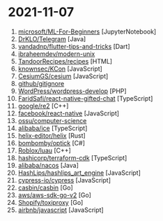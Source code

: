 # 2021-11-07

1. [microsoft/ML-For-Beginners](https://github.com/microsoft/ML-For-Beginners "12 weeks, 26 lessons, 52 quizzes, classic Machine Learning for all") [JupyterNotebook]
2. [DrKLO/Telegram](https://github.com/DrKLO/Telegram "Telegram for Android source") [Java]
3. [vandadnp/flutter-tips-and-tricks](https://github.com/vandadnp/flutter-tips-and-tricks "A Collection of Flutter and Dart Tips and Tricks") [Dart]
4. [ibraheemdev/modern-unix](https://github.com/ibraheemdev/modern-unix "A collection of modern/faster/saner alternatives to common unix commands.") 
5. [TandoorRecipes/recipes](https://github.com/TandoorRecipes/recipes "Application for managing recipes, planning meals, building shopping lists and much much more!") [HTML]
6. [knownsec/KCon](https://github.com/knownsec/KCon "KCon is a famous Hacker Con powered by Knownsec Team.") [JavaScript]
7. [CesiumGS/cesium](https://github.com/CesiumGS/cesium "An open-source JavaScript library for world-class 3D globes and maps 🌎") [JavaScript]
8. [github/gitignore](https://github.com/github/gitignore "A collection of useful .gitignore templates") 
9. [WordPress/wordpress-develop](https://github.com/WordPress/wordpress-develop "WordPress Develop, Git-ified. Synced from git://develop.git.wordpress.org/, including branches and tags! This repository is just a mirror of the WordPress subversion repository. Please include a link to a pre-existing ticket on https://core.trac.wordpress.org/ with every pull request.") [PHP]
10. [FaridSafi/react-native-gifted-chat](https://github.com/FaridSafi/react-native-gifted-chat "💬 The most complete chat UI for React Native") [TypeScript]
11. [google/re2](https://github.com/google/re2 "RE2 is a fast, safe, thread-friendly alternative to backtracking regular expression engines like those used in PCRE, Perl, and Python. It is a C++ library.") [C++]
12. [facebook/react-native](https://github.com/facebook/react-native "A framework for building native applications using React") [JavaScript]
13. [ossu/computer-science](https://github.com/ossu/computer-science "🎓 Path to a free self-taught education in Computer Science!") 
14. [alibaba/ice](https://github.com/alibaba/ice "🚀 The Progressive Framework Based On React（基于 React 的渐进式研发框架）") [TypeScript]
15. [helix-editor/helix](https://github.com/helix-editor/helix "A post-modern modal text editor.") [Rust]
16. [bombomby/optick](https://github.com/bombomby/optick "C++ Profiler For Games") [C#]
17. [Roblox/luau](https://github.com/Roblox/luau "A fast, small, safe, gradually typed embeddable scripting language derived from Lua") [C++]
18. [hashicorp/terraform-cdk](https://github.com/hashicorp/terraform-cdk "Define infrastructure resources using programming constructs and provision them using HashiCorp Terraform") [TypeScript]
19. [alibaba/nacos](https://github.com/alibaba/nacos "an easy-to-use dynamic service discovery, configuration and service management platform for building cloud native applications.") [Java]
20. [HashLips/hashlips_art_engine](https://github.com/HashLips/hashlips_art_engine "HashLips Art Engine is a tool used to create multiple different instances of artworks based on provided layers.") [JavaScript]
21. [cypress-io/cypress](https://github.com/cypress-io/cypress "Fast, easy and reliable testing for anything that runs in a browser.") [JavaScript]
22. [casbin/casbin](https://github.com/casbin/casbin "An authorization library that supports access control models like ACL, RBAC, ABAC in Golang") [Go]
23. [aws/aws-sdk-go-v2](https://github.com/aws/aws-sdk-go-v2 "AWS SDK for the Go programming language.") [Go]
24. [Shopify/toxiproxy](https://github.com/Shopify/toxiproxy "⏰ 🔥 A TCP proxy to simulate network and system conditions for chaos and resiliency testing") [Go]
25. [airbnb/javascript](https://github.com/airbnb/javascript "JavaScript Style Guide") [JavaScript]
